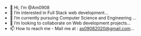 - 👋 Hi, I’m @Am0908
- 👀 I’m interested in Full Stack web development...
- 🌱 I’m currently pursuing Computer Science and Engineering ...
- 💞️ I’m looking to collaborate on Web development projects...
- 📫 How to reach me - Mail me at : as09082020@gmail.com...

<!---
Am0908/Am0908 is a ✨ special ✨ repository because its `README.md` (this file) appears on your GitHub profile.
You can click the Preview link to take a look at your changes.
--->
